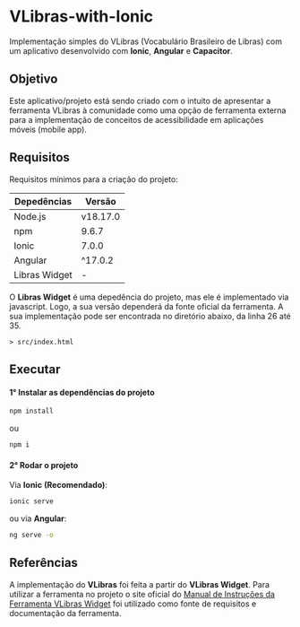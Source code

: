 # VLibras-with-Ionic

Implementação simples do VLibras (Vocabulário Brasileiro de Libras) com um aplicativo desenvolvido com **Ionic**, **Angular** e **Capacitor**.

## Objetivo

Este aplicativo/projeto está sendo criado com o intuito de apresentar a ferramenta VLibras à comunidade como uma opção de ferramenta externa para a implementação de conceitos de acessibilidade em aplicações móveis (mobile app).

## Requisitos

Requisitos mínimos para a criação do projeto:

| Depedências   | Versão |
|---------------|--------|
| Node.js       |v18.17.0|
| npm           |9.6.7   |
| Ionic         |7.0.0   |
| Angular       |^17.0.2 |
| Libras Widget |   -    |

O **Libras Widget** é uma depedência do projeto, mas ele é implementado via javascript. Logo, a sua versão dependerá da fonte oficial da ferramenta. A sua implementação pode ser encontrada no diretório abaixo, da linha 26 até 35.

``` shell
> src/index.html
```

## Executar

#### 1° Instalar as dependências do projeto
``` bash
npm install
```
ou
``` bash
npm i
```

#### 2° Rodar o projeto

Via **Ionic** **(Recomendado)**:
``` bash
ionic serve
```
ou via **Angular**:
``` bash
ng serve -o
```

## Referências

A implementação do **VLibras** foi feita a partir do **VLibras Widget**. Para utilizar a ferramenta no projeto o site oficial do [Manual de Instruções da Ferramenta VLibras Widget]('https://vlibras.gov.br/doc/widget/installation/webpageintegration.html') foi utilizado como fonte de requisitos e documentação da ferramenta.